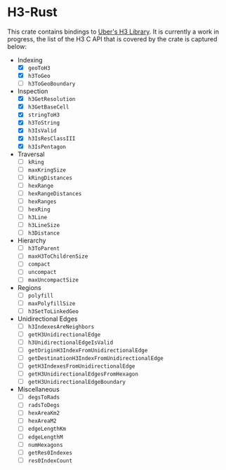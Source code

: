 # H3-Rust

This crate contains bindings to [Uber's H3 Library]. It is currently a work in progress, the
list of the H3 C API that is covered by the crate is captured below:

- Indexing
  - [X] `geoToH3`
  - [X] `h3ToGeo`
  - [ ] `h3ToGeoBoundary`
- Inspection
  - [X] `h3GetResolution`
  - [X] `h3GetBaseCell`
  - [X] `stringToH3`
  - [X] `h3ToString`
  - [X] `h3IsValid`
  - [X] `h3IsResClassIII`
  - [X] `h3IsPentagon`
- Traversal
  - [ ] `kRing`
  - [ ] `maxKringSize`
  - [ ] `kRingDistances`
  - [ ] `hexRange`
  - [ ] `hexRangeDistances`
  - [ ] `hexRanges`
  - [ ] `hexRing`
  - [ ] `h3Line`
  - [ ] `h3LineSize`
  - [ ] `h3Distance`
- Hierarchy
  - [ ] `h3ToParent`
  - [ ] `maxH3ToChildrenSize`
  - [ ] `compact`
  - [ ] `uncompact`
  - [ ] `maxUncompactSize`
- Regions
  - [ ] `polyfill`
  - [ ] `maxPolyfillSize`
  - [ ] `h3SetToLinkedGeo`
- Unidirectional Edges
  - [ ] `h3IndexesAreNeighbors`
  - [ ] `getH3UnidirectionalEdge`
  - [ ] `h3UnidirectionalEdgeIsValid`
  - [ ] `getOriginH3IndexFromUnidirectionalEdge`
  - [ ] `getDestinationH3IndexFromUnidirectionalEdge`
  - [ ] `getH3IndexesFromUnidirectionalEdge`
  - [ ] `getH3UnidirectionalEdgesFromHexagon`
  - [ ] `getH3UnidirectionalEdgeBoundary`
- Miscellaneous
  - [ ] `degsToRads`
  - [ ] `radsToDegs`
  - [ ] `hexAreaKm2`
  - [ ] `hexAreaM2`
  - [ ] `edgeLengthKm`
  - [ ] `edgeLengthM`
  - [ ] `numHexagons`
  - [ ] `getRes0Indexes`
  - [ ] `res0IndexCount`

[Uber's H3 Library]: https://uber.github.io/h3/#/
